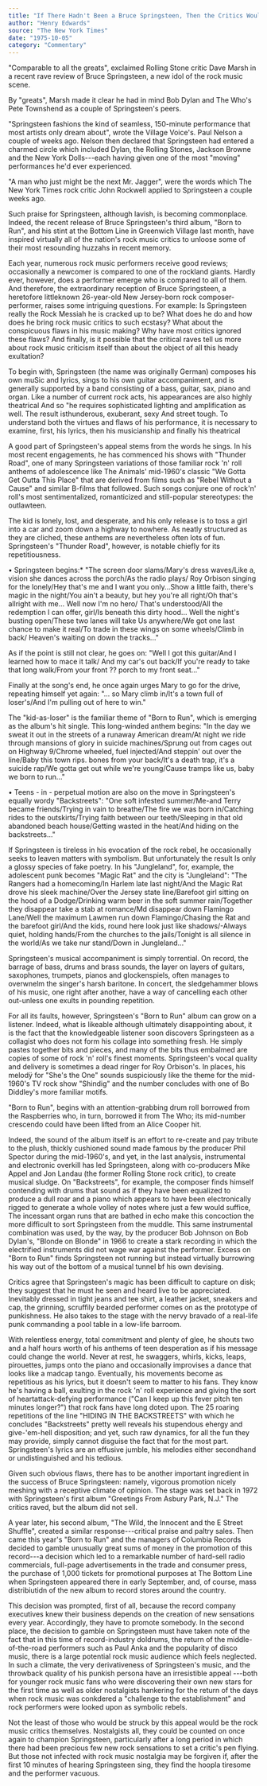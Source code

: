```yaml
---
title: "If There Hadn't Been a Bruce Springsteen, Then the Critics Would Have Made Him Up"
author: "Henry Edwards"
source: "The New York Times"
date: "1975-10-05"
category: "Commentary"
---
```


"Comparable to all the greats", exclaimed Rolling Stone critic Dave Marsh in a recent rave review of Bruce Springsteen, a new idol of the rock music scene.

By "greats", Marsh made it clear he had in mind Bob Dylan and The Who's Pete Townshend as a couple of Springsteen's peers.

"Springsteen fashions the kind of seamless, 150-minute performance that most artists only dream about", wrote the Village Voice's. Paul Nelson a couple of weeks ago. Nelson then declared that Springsteen had entered a charmed circle which included Dylan, the Rolling Stones, Jackson Browne and the New York Dolls---each having given one of the most "moving" performances he'd ever experienced.

"A man who just might be the next Mr. Jagger", were the words which The New York Times rock critic John Rockwell applied to Springsteen a couple weeks ago.

Such praise for Springsteen, although lavish, is becoming commonplace. Indeed, the recent release of Bruce Springsteen's third album, "Born to Run", and his stint at the Bottom Line in Greenwich Village last month, have inspired virtually all of the nation's rock music critics to unloose some of their most resounding huzzahs in recent memory.

Each year, numerous rock music performers receive good reviews; occasionally a newcomer is compared to one of the rockland giants. Hardly ever, however, does a performer emerge who is compared to all of them. And therefore, the extraordinary reception of Bruce Springsteen, a heretofore littleknown 26-year-old New Jersey-born rock composer-performer, raises some intriguing questions. For example: Is Springsteen really the Rock Messiah he is cracked up to be? What does he do and how does he bring rock music critics to such ecstasy? What about the conspicuous flaws in his music making? Why have most critics ignored these flaws? And finally, is it possible that the critical raves tell us more about rock music criticism itself than about the object of all this heady exultation?

To begin with, Springsteen (the name was originally German) composes his own muSic and lyrics, sings to his own guitar accompaniment, and is generally supported by a band consisting of a bass, guitar, sax, piano and organ. Like a number of current rock acts, his appearances are also highly theatrical And so "he requires sophisticated lighting and amplification as well. The result isthunderous, exuberant, sexy And street tough. To understand both the virtues and flaws of his performance, it is necessary to examine, first, his lyrics, then his musicianship and finally his theatrical

A good part of Springsteen's appeal stems from the words he sings. In his most recent engagements, he has commenced his shows with "Thunder Road", one of many Springsteen variations of those familiar rock 'n' roll anthems of adolescence like The Animals' mid-1960's classic "We Gotta Get Outta This Place" that are derived from films such as "Rebel Without a Cause" and similar B-films that followed. Such songs conjure one of rock'n' roll's most sentimentalized, romanticized and still-popular stereotypes: the outlawteen.

The kid is lonely, lost, and desperate, and his only release is to toss a girl into a car and zoom down a highway to nowhere. As neatly structured as they are cliched, these anthems are nevertheless often lots of fun. Springsteen's "Thunder Road", however, is notable chiefly for its repetitiousness.

• Springsteen begins:\* "The screen door slams/Mary's dress waves/Like a, vision she dances across the porch/As the radio plays/ Roy Orbison singing for the lonely/Hey that's me and I want you only...Show a little faith, there's magic in the night/You ain't a beauty, but hey you're all right/Oh that's allright with me... Well now I'm no hero/ That's understood/All the redemption I can offer, girl/Is beneath this dirty hood... Well the night's busting open/These two lanes will take Us anywhere/We got one last chance to make it real/To trade in these wings on some wheels/Climb in back/ Heaven's waiting on down the tracks..."

As if the point is still not clear, he goes on: "Well I got this guitar/And I learned how to mace it talk/ And my car's out back/If you're ready to take that long walk/From your front ?? porch to my front seat..."

Finally at the song's end, he once again urges Mary to go for the drive, repeating himself yet again: "... so Mary climb in/It's a town full of loser's/And I'm pulling out of here to win."

The "kid-as-loser" is the familiar theme of "Born to Run", which is emerging as the album's hit single. This long-winded anthem begins: "In the day we sweat it out in the streets of a runaway American dream/At night we ride through mansions of glory in suicide machines/Sprung out from cages out on Highway 9/Chrome wheeled, fuel injected/And steppin' out over the line/Baby this town rips. bones from your back/It's a death trap, it's a suicide rap/We gotta get out while we're young/Cause tramps like us, baby we born to run..."

• Teens - in - perpetual motion are also on the move in Springsteen's equally wordy "Backstreets": "One soft infested summer/Me-and Terry became friends/Trying in vain to breathe/The fire we was born in/Catching rides to the outskirts/Trying faith between our teeth/Sleeping in that old abandoned beach house/Getting wasted in the heat/And hiding on the backstreets..."

If Springsteen is tireless in his evocation of the rock rebel, he occasionally seeks to leaven matters with symbolism. But unfortunately the result Is only a glossy species of fake poetry. In his "Jungleland", for, example, the adolescent punk becomes "Magic Rat" and the city is "Jungleland": "The Rangers had a homecoming/In Harlem late last night/And the Magic Rat drove his sleek machine/Over the Jersey state line/Barefoot girl sitting on the hood of a Dodge/Drinking warm beer in the soft summer rain/Together they disappear take a stab at romance/Md disappear down Flamingo Lane/Well the maximum Lawmen run down Flamingo/Chasing the Rat and the barefoot girl/And the kids, round here look just like shadows/-Always quiet, holding hands/From the churches to the jails/Tonight is all silence in the world/As we take nur stand/Down in Jungleland..."

Springsteen's musical accompaniment is simply torrential. On record, the barrage of bass, drums and brass sounds, the layer on layers of guitars, saxophones, trumpets, pianos and glockenspiels, often manages to overwnelm the singer's harsh baritone. In concert, the sledgehammer blows of his music, one right after another, have a way of cancelling each other out-unless one exults in pounding repetition.

For all its faults, however, Springsteen's "Born to Run" album can grow on a listener. Indeed, what is likeable although ultimately disappointing about, it is the fact that the knowledgeable listener soon discovers Springsteen as a collagist who does not form his collage into something fresh. He simply pastes together bits and pieces, and many of the bits thus embalmed are copies of some of rock 'n' roll's finest moments. Springsteen's vocal quality and delivery is sometimes a dead ringer for Roy Orbison's. In places, his melodÿ for "She's the One" sounds suspiciously like the theme for the mid-1960's TV rock show "Shindig" and the number concludes with one of Bo Diddley's more familiar motifs.

"Born to Run", begins with an attention-grabbing drum roll borrowed from the Raspberries who, in turn, borrowed it from The Who; its mid-number crescendo could have been lifted from an Alice Cooper hit.

Indeed, the sound of the album itself is an effort to re-create and pay tribute to the plush, thickly cushioned sound made famous by the producer Phil Spector during the mid-1960's, and yet, in the last analysis, instrumental and electronic overkill has led Springsteen, along with co-producers Mike Appel and Jon Landau (the former Rolling Stone rock critic), to create musical sludge. On "Backstreets", for example, the composer finds himself contending with drums that sound as if they have been equalized to produce a dull roar and a piano which appears to have been electronically rigged to generate a whole volley of notes where just a few would suffice, The incessant organ runs that are bathed in echo make this concoction the more difficult to sort Springsteen from the muddle. This same instrumental combination was used, by the way, by the producer Bob Johnson on Bob Dylan's, "Blonde on Blonde" in 1966 to create a stark recording in which the electrified instruments did not wage war against the performer. Excess on "Born to Run" finds Springsteen not running but instead virtually burrowing his way out of the bottom of a musical tunnel bf his own devising.

Critics agree that Springsteen's magic has been difficult to capture on disk; they suggest that he must he seen and heard live to be appreciated. Inevitably dressed in tight jeans and tee shirt, a leather jacket, sneakers and cap, the grinning, scruffily bearded performer comes on as the prototype of punkishness. He also takes to the stage with the nervy bravado of a real-life punk commanding a pool table in a low-life barroom.

With relentless energy, total commitment and plenty of glee, he shouts two and a half hours worth of his anthems of teen desperation as if his message could change the world. Never at rest, he swaggers, whirls, kicks, leaps, pirouettes, jumps onto the piano and occasionally improvises a dance that looks like a madcap tango. Eventually, his movements become as repetitious as his lyrics, but it doesn't seem to matter to his fans. They know he's having a ball, exulting in the rock 'n' roll experience and giving the sort of heartattack-defying performance ("Can I keep up this fever pitch ten minutes longer?") that rock fans have long doted upon. The 25 roaring repetitions of the line "HIDING IN THE BACKSTREETS" with which he concludes "Backstreets" pretty well reveals his stupendous ehergy and give-'em-hell disposition; and yet, such raw dynamics, for all the fun they may provide, simply cannot disguise the fact that for the most part. Springsteen's lyrics are an effusive jumble, his melodies either secondhand or undistinguished and his tedious.

Given such obvious flaws, there has to be another important ingredient in the success of Bruce Springsteen: namely, vigorous promotion nicely meshing with a receptive climate of opinion. The stage was set back in 1972 with Springsteen's first album "Greetings From Asbury Park, N.J." The critics raved, but the album did not sell.

A year later, his second album, "The Wild, the Innocent and the E Street Shuffle", created a similar response---critical praise and paltry sales. Then came this year's "Born to Run" and the managers of Columbia Records decided to gamble unusually great sums of money in the promotion of this record---a decision which led to a remarkable number of hard-sell radio commercials, full-page advertisements in the trade and consumer press, the purchase of 1,000 tickets for promotional purposes at The Bottom Line when Springsteen appeared there in early September, and, of course, mass distribiutidn of the new album to record stores around the country.

This decision was prompted, first of all, because the record company executives knew their business depends on the creation of new sensations every year. Accordingly, they have to promote somebody. In the second place, the decision to gamble on Springsteen must have taken note of the fact that in this time of record-industry doldrums, the return of the middle-of-the-road performers such as Paul Anka and the popularity of disco music, there is a large potential rock music audience which feels neglected. In such a climate, the very derivativeness of Springsteen's music, and the throwback quality of his punkish persona have an irresistible appeal ---both for younger rock music fans who were discovering their own new stars for the first time as well as older nostalgists hankering for the return of the days when rock music was conkdered a "challenge to the establishment" and rock performers were looked upon as symbolic rebels.

Not the least of those who would be struck by this appeal would be the rock music critics themselves. Nostalgists all, they could be counted on once again to champion Springsteen, particularly after a long period in which there had been precious few new rock sensations to set a critic's pen flying. But those not infected with rock music nostalgia may be forgiven if, after the first 10 minutes of hearing Springsteen sing, they find the hoopla tiresome and the performer vacuous.